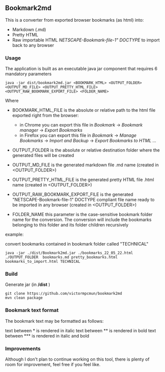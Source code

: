 ## Bookmark2md

This is a converter from exported browser bookmarks (as html) into:

* Markdown (.md)
* Pretty HTML
* Raw importable HTML *NETSCAPE-Bookmark-file-1" DOCTYPE* to import back to any browser


### Usage

The application is built as an executable java jar component that requires 6 mandatory parameters

```	
java -jar dist/bookmark2md.jar <BOOKMARK_HTML> <OUTPUT_FOLDER> <OUTPUT_MD_FILE> <OUTPUT_PRETTY_HTML_FILE> <OUTPUT_RAW_BOOKMARK_EXPORT_FILE> <FOLDER_NAME>
```	
Where

- BOOKMARK_HTML_FILE is the absolute or relative path to the html file exported right from the browser:
  - in Chrome you can export this file in *Bookmark* -> *Bookmark manager* -> *Export Bookmarks*
  - in Firefox you can export this file in *Bookmark* -> *Manage Bookmarks* -> *Import and Backup* -> *Export Bookmarks to HTML ...*
  
- OUTPUT_FOLDER is the absolute or relative destination folder where the generated files will be created
- OUTPUT_MD_FILE is the generated markdown file .md name (created in <OUTPUT_FOLDER>)
- OUTPUT_PRETTY_HTML_FILE is the generated pretty HTML file .html name (created in <OUTPUT_FOLDER>)
- OUTPUT_RAW_BOOKMARK_EXPORT_FILE is the generated "NETSCAPE-Bookmark-file-1" DOCTYPE compliant file name ready to be imported in any browser (created in <OUTPUT_FOLDER>)
- FOLDER_NAME this parameter is the case-sensitive bookmark folder name for the conversion. The conversion will include the bookmarks belonging to this folder and its folder children recursively


example:

convert bookmarks contained in bookmark folder called "TECHNICAL"

```	
java -jar ./dist/Bookmark2md.jar ./bookmarks_22_05_22.html  ./OUTPUT_FOLDER  bookmarks.md pretty_bookmarks.html bookmarks_to_import.html TECHNICAL
```	

### Build

Generate jar (in **/dist** )

```	
git clone https://github.com/victormpcmun/bookmark2md	
mvn clean package	
```

### Bookmark text format

The bookmark text may be formatted as follows:

text between * is rendered in italic
text between ** is rendered in bold
text between *** is rendered in italic and bold


### Improvements

Although I don't plan to continue working on this tool, there is plenty of room for improvement, feel free if you feel like.
